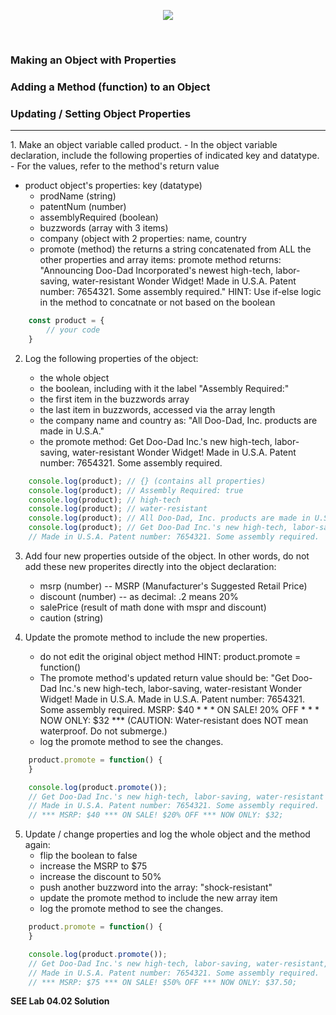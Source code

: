 <!-- # 04.02 Lab  -->

<p align="center">
<img src="../../../images/labs/ND-JS-Bootcamp-Lab-Banner-0402.jpg">
</p>

<br>

### Making an Object with Properties 
### Adding a Method (function) to an Object
### Updating / Setting Object Properties

<hr>
1. Make an object variable called product. 
- In the object variable declaration, include the following properties of indicated key and datatype.
- For the values, refer to the method's return value

- product object's properties: key (datatype)
    - prodName (string)
    - patentNum (number)
    - assemblyRequired (boolean)
    - buzzwords (array with 3 items)
    - company (object with 2 properties: name, country
    - promote (method) the returns a string concatenated
    from ALL the other properties and array items:
    promote method returns:
    "Announcing Doo-Dad Incorporated's newest high-tech, labor-saving, 
    water-resistant Wonder Widget! Made in U.S.A. Patent number: 7654321.
    Some assembly required."
    HINT: Use if-else logic in the method to concatnate or not based on the boolean

```js
    const product = {
        // your code
    }
```

2. Log the following properties of the object:

    - the whole object
    - the boolean, including with it the label "Assembly Required:"
    - the first item in the buzzwords array
    - the last item in buzzwords, accessed via the array length
    - the company name and country as: "All Doo-Dad, Inc. products are made in U.S.A."
    - the promote method: 
    Get Doo-Dad Inc.'s new high-tech, labor-saving, water-resistant Wonder Widget! 
    Made in U.S.A. Patent number: 7654321. Some assembly required.

```js
    console.log(product); // {} (contains all properties)
    console.log(product); // Assembly Required: true
    console.log(product); // high-tech
    console.log(product); // water-resistant
    console.log(product); // All Doo-Dad, Inc. products are made in U.S.A.
    console.log(product); // Get Doo-Dad Inc.'s new high-tech, labor-saving, water-resistant Wonder Widget! 
    // Made in U.S.A. Patent number: 7654321. Some assembly required.
```

 3. Add four new properties outside of the object. In other words, do not add these new properites directly into the object declaration:
    - msrp (number) -- MSRP (Manufacturer's Suggested Retail Price)
    - discount (number) -- as decimal: .2 means 20%
    - salePrice (result of math done with mspr and discount)
    - caution (string)

4. Update the promote method to include the new properties. 
    - do not edit the original object method
    HINT: product.promote = function()
    - The promote method's updated return value should be:
    "Get Doo-Dad Inc.'s new high-tech, labor-saving, water-resistant Wonder Widget! Made in U.S.A. 
    Made in U.S.A. Patent number: 7654321. Some assembly required.
    MSRP: $40 * * * ON SALE! 20% OFF * * * NOW ONLY: $32 ***
    (CAUTION: Water-resistant does NOT mean waterproof. Do not submerge.)
    - log the promote method to see the changes.

```js
    product.promote = function() {
    }

    console.log(product.promote());
    // Get Doo-Dad Inc.'s new high-tech, labor-saving, water-resistant Wonder Widget! 
    // Made in U.S.A. Patent number: 7654321. Some assembly required.
    // *** MSRP: $40 *** ON SALE! $20% OFF *** NOW ONLY: $32;
```

5. Update / change properties and log the whole object and the method again:
    - flip the boolean to false
    - increase the MSRP to $75
    - increase the discount to 50%
    - push another buzzword into the array: "shock-resistant"
    - update the promote method to include the new array item
    - log the promote method to see the changes.

```js
    product.promote = function() {
    }

    console.log(product.promote());
    // Get Doo-Dad Inc.'s new high-tech, labor-saving, water-resistant, shock-resistant Wonder Widget! 
    // Made in U.S.A. Patent number: 7654321. Some assembly required.
    // *** MSRP: $75 *** ON SALE! $50% OFF *** NOW ONLY: $37.50;
```

**SEE Lab 04.02 Solution** 